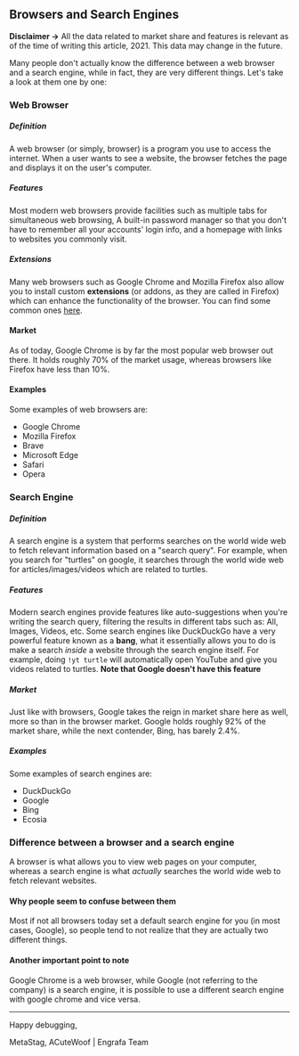 ## Browsers and Search Engines

**Disclaimer ->** All the data related to market share and features is relevant as of the time of writing this article, 2021. This data may change in the future.

Many people don't actually know the difference between a web browser and a search engine, while in fact, they are very different things. Let's take a look at them one by one:

### Web Browser

##### Definition
A web browser (or simply, browser) is a program you use to access the internet. When a user wants to see a website, the browser fetches the page and displays it on the user's computer.

##### Features
Most modern web browsers provide facilities such as multiple tabs for simultaneous web browsing, A built-in password manager so that you don't have to remember all your accounts' login info, and a homepage with links to websites you commonly visit.

##### Extensions
Many web browsers such as Google Chrome and Mozilla Firefox also allow you to install custom **extensions** (or addons, as they are called in Firefox) which can enhance the functionality of the browser. You can find some common ones [here](extensions.md).

#### Market
As of today, Google Chrome is by far the most popular web browser out there. It holds roughly 70% of the market usage, whereas browsers like Firefox have less than 10%.

#### Examples
Some examples of web browsers are:
- Google Chrome
- Mozilla Firefox
- Brave
- Microsoft Edge
- Safari
- Opera

### Search Engine

##### Definition
A search engine is a system that performs searches on the world wide web to fetch relevant information based on a "search query". For example, when you search for "turtles" on google, it searches through the world wide web for articles/images/videos which are related to turtles.

##### Features
Modern search engines provide features like auto-suggestions when you're writing the search query, filtering the results in different tabs such as: All, Images, Videos, etc. Some search engines like DuckDuckGo have a very powerful feature known as a **bang**, what it essentially allows you to do is make a search *inside* a website through the search engine itself. For example, doing `!yt turtle` will automatically open YouTube and give you videos related to turtles. **Note that Google doesn't have this feature**

##### Market
Just like with browsers, Google takes the reign in market share here as well, more so than in the browser market. Google holds roughly 92% of the market share, while the next contender, Bing, has barely 2.4%.

##### Examples
Some examples of search engines are:
- DuckDuckGo
- Google
- Bing
- Ecosia

### Difference between a browser and a search engine

A browser is what allows you to view web pages on your computer, whereas a search engine is what *actually* searches the world wide web to fetch relevant websites.

#### Why people seem to confuse between them
Most if not all browsers today set a default search engine for you (in most cases, Google), so people tend to not realize that they are actually two different things.

#### Another important point to note
Google Chrome is a web browser, while Google (not referring to the company) is a search engine, it is possible to use a different search engine with google chrome and vice versa.

---

Happy debugging,

MetaStag, ACuteWoof | Engrafa Team
